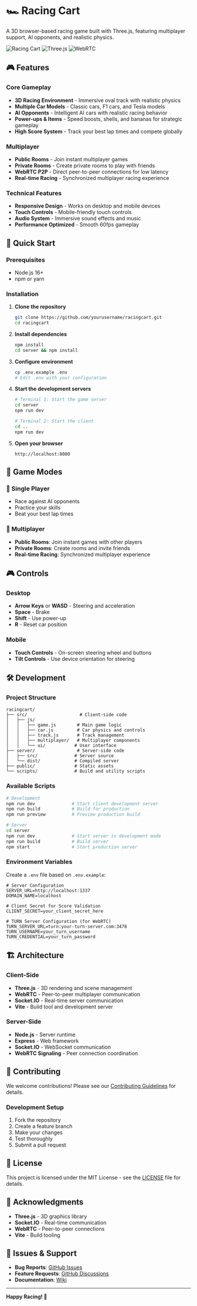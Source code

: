 # 🏎️ Racing Cart

A 3D browser-based racing game built with Three.js, featuring multiplayer support, AI opponents, and realistic physics.

![Racing Cart](https://img.shields.io/badge/Game-3D%20Racing-blue)
![Three.js](https://img.shields.io/badge/Built%20with-Three.js-green)
![WebRTC](https://img.shields.io/badge/Multiplayer-WebRTC-orange)

## 🎮 Features

### Core Gameplay
- **3D Racing Environment** - Immersive oval track with realistic physics
- **Multiple Car Models** - Classic cars, F1 cars, and Tesla models
- **AI Opponents** - Intelligent AI cars with realistic racing behavior
- **Power-ups & Items** - Speed boosts, shells, and bananas for strategic gameplay
- **High Score System** - Track your best lap times and compete globally

### Multiplayer
- **Public Rooms** - Join instant multiplayer games
- **Private Rooms** - Create private rooms to play with friends
- **WebRTC P2P** - Direct peer-to-peer connections for low latency
- **Real-time Racing** - Synchronized multiplayer racing experience

### Technical Features
- **Responsive Design** - Works on desktop and mobile devices
- **Touch Controls** - Mobile-friendly touch controls
- **Audio System** - Immersive sound effects and music
- **Performance Optimized** - Smooth 60fps gameplay

## 🚀 Quick Start

### Prerequisites
- Node.js 16+ 
- npm or yarn

### Installation

1. **Clone the repository**
   ```bash
   git clone https://github.com/yourusername/racingcart.git
   cd racingcart
   ```

2. **Install dependencies**
   ```bash
   npm install
   cd server && npm install
   ```

3. **Configure environment**
   ```bash
   cp .env.example .env
   # Edit .env with your configuration
   ```

4. **Start the development servers**
   ```bash
   # Terminal 1: Start the game server
   cd server
   npm run dev
   
   # Terminal 2: Start the client
   cd ..
   npm run dev
   ```

5. **Open your browser**
   ```
   http://localhost:8080
   ```

## 🎯 Game Modes

### 🏁 Single Player
- Race against AI opponents
- Practice your skills
- Beat your best lap times

### 👥 Multiplayer
- **Public Rooms**: Join instant games with other players
- **Private Rooms**: Create rooms and invite friends
- **Real-time Racing**: Synchronized multiplayer experience

## 🎮 Controls

### Desktop
- **Arrow Keys** or **WASD** - Steering and acceleration
- **Space** - Brake
- **Shift** - Use power-up
- **R** - Reset car position

### Mobile
- **Touch Controls** - On-screen steering wheel and buttons
- **Tilt Controls** - Use device orientation for steering

## 🛠️ Development

### Project Structure
```
racingcart/
├── src/                    # Client-side code
│   ├── js/
│   │   ├── game.js        # Main game logic
│   │   ├── car.js         # Car physics and controls
│   │   ├── track.js       # Track management
│   │   ├── multiplayer/   # Multiplayer components
│   │   └── ui/           # User interface
├── server/                # Server-side code
│   ├── src/              # Server source
│   └── dist/             # Compiled server
├── public/               # Static assets
└── scripts/              # Build and utility scripts
```

### Available Scripts

```bash
# Development
npm run dev              # Start client development server
npm run build            # Build for production
npm run preview          # Preview production build

# Server
cd server
npm run dev              # Start server in development mode
npm run build            # Build server
npm start                # Start production server
```

### Environment Variables

Create a `.env` file based on `.env.example`:

```env
# Server Configuration
SERVER_URL=http://localhost:1337
DOMAIN_NAME=localhost

# Client Secret for Score Validation
CLIENT_SECRET=your_client_secret_here

# TURN Server Configuration (for WebRTC)
TURN_SERVER_URL=turn:your-turn-server.com:3478
TURN_USERNAME=your_turn_username
TURN_CREDENTIAL=your_turn_password
```

## 🏗️ Architecture

### Client-Side
- **Three.js** - 3D rendering and scene management
- **WebRTC** - Peer-to-peer multiplayer communication
- **Socket.IO** - Real-time server communication
- **Vite** - Build tool and development server

### Server-Side
- **Node.js** - Server runtime
- **Express** - Web framework
- **Socket.IO** - WebSocket communication
- **WebRTC Signaling** - Peer connection coordination

## 🤝 Contributing

We welcome contributions! Please see our [Contributing Guidelines](CONTRIBUTING.md) for details.

### Development Setup
1. Fork the repository
2. Create a feature branch
3. Make your changes
4. Test thoroughly
5. Submit a pull request

## 📄 License

This project is licensed under the MIT License - see the [LICENSE](LICENSE) file for details.

## 🙏 Acknowledgments

- **Three.js** - 3D graphics library
- **Socket.IO** - Real-time communication
- **WebRTC** - Peer-to-peer connections
- **Vite** - Build tooling

## 🐛 Issues & Support

- **Bug Reports**: [GitHub Issues](https://github.com/yourusername/racingcart/issues)
- **Feature Requests**: [GitHub Discussions](https://github.com/yourusername/racingcart/discussions)
- **Documentation**: [Wiki](https://github.com/yourusername/racingcart/wiki)

---

**Happy Racing! 🏁**